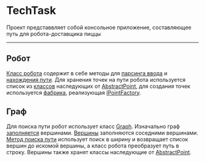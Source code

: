 # TechTask
Проект представвляет собой консольное приложение, составляющее путь для робота-доставщика пиццы
___
## Робот
[Класс робота](PizzaRobot/Robot.cs) содержит в себе методы для [парсинга ввода](https://github.com/KostyaTolok/TechTask/blob/d222147c625f58d5668e369a4a51a372aca4b327/PizzaRobot/Robot.cs#L34) и [нахождения пути](https://github.com/KostyaTolok/TechTask/blob/d222147c625f58d5668e369a4a51a372aca4b327/PizzaRobot/Robot.cs#L75).
Для хранения точек на пути робота используется список из [классов](PizzaRobot/Point.cs) наследующих от [AbstractPoint](PizzaRobot/AbstractPoint.cs), для создания точек используется [фабрика](PizzaRobot/PointFactory.cs), реализующая [IPointFactory](PizzaRobot/IPointFactory.cs).
## Граф
Для поиска пути робот использует класс [Graph](PizzaRobot/Graph.cs). Изначально граф [заполняется](https://github.com/KostyaTolok/TechTask/blob/d222147c625f58d5668e369a4a51a372aca4b327/PizzaRobot/Graph.cs#L107) вершинами. [Вершины](PizzaRobot/Vertex.cs) заполняются соседними вершинами.
[Метод поиска пути](https://github.com/KostyaTolok/TechTask/blob/d222147c625f58d5668e369a4a51a372aca4b327/PizzaRobot/Graph.cs#L60) использует поиск в ширину и
возвращает список вершин до искомой вершины, а класс робота преобразует путь в строку.
Вершины также хранят классы наследующие от [AbstractPoint](PizzaRobot/AbstractPoint.cs).
